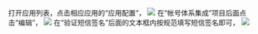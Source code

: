 打开应用列表，点击相应应用的“应用配置”，
![](https://mccdn.qcloud.com/static/img/ead92610497b2fc10a9499ba8c6e5fa6/image.png)
在“帐号体系集成”项目后面点击“编辑”，
![](https://mccdn.qcloud.com/static/img/65244a1863feae0724f3c3df5c671abb/image.png)
在“验证短信签名”后面的文本框内按规范填写短信签名即可，
![](https://mccdn.qcloud.com/static/img/54bfb9ec2424c18fa0cdfd20b8c283a5/image.png)

